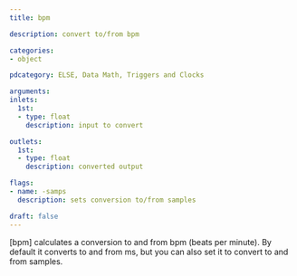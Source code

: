 ```yaml
---
title: bpm

description: convert to/from bpm

categories:
- object

pdcategory: ELSE, Data Math, Triggers and Clocks

arguments:
inlets:
  1st:
  - type: float
    description: input to convert

outlets:
  1st:
  - type: float
    description: converted output

flags:
- name: -samps
  description: sets conversion to/from samples

draft: false
---
```


[bpm] calculates a conversion to and from bpm (beats per minute). By default it converts to and from ms, but you can also set it to convert to and from samples.
